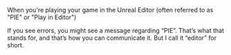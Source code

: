 When you're playing your game in the Unreal Editor (often referred to as "PIE" or "Play in Editor")

If you see errors, you might see a message regarding “PIE”. That’s what that stands for, and that’s how you can communicate it. But I call it “editor” for short.